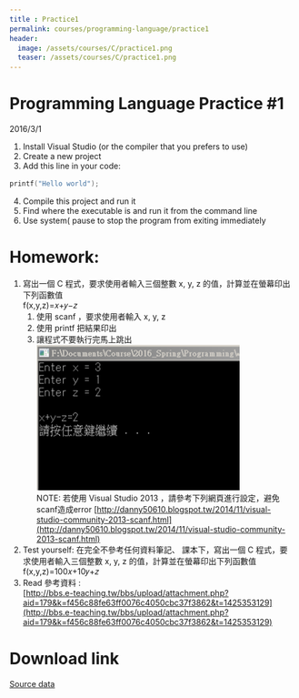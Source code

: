 ```yaml
---
title : Practice1
permalink: courses/programming-language/practice1
header:
  image: /assets/courses/C/practice1.png
  teaser: /assets/courses/C/practice1.png
---
```


Programming Language Practice #1
===
2016/3/1

1. Install Visual Studio (or the compiler that you prefers to use)
2. Create a new project
3. Add this line in your code:
```C
printf("Hello world");
```
4. Compile this project and run it
5. Find where the executable is and run it from the command line
6. Use system( pause to stop the program from exiting immediately

Homework:
===
1. 寫出一個 C 程式，要求使用者輸入三個整數 x, y, z 的值，計算並在螢幕印出
下列函數值<br>
f(x,y,z)=𝑥+𝑦−𝑧
	1. 使用 scanf ，要求使用者輸入 x, y, z
	2. 使用 printf 把結果印出
	3. 讓程式不要執行完馬上跳出
![Sample](/assets/courses/C/practice1_sample.png) <br>
NOTE:
若使用 Visual Studio 2013 ，請參考下列網頁進行設定，避免scanf造成error
[http://danny50610.blogspot.tw/2014/11/visual-studio-community-2013-scanf.html](http://danny50610.blogspot.tw/2014/11/visual-studio-community-2013-scanf.html)
2. Test yourself: 在完全不參考任何資料筆記、 課本下，寫出一個 C 程式，要
求使用者輸入三個整數 x, y, z 的值，計算並在螢幕印出下列函數值<br>
f(x,y,z)=100𝑥+10𝑦+𝑧
3. Read 參考資料 : <br>
[http://bbs.e-teaching.tw/bbs/upload/attachment.php?aid=179&k=f456c88fe63ff0076c4050cbc37f3862&t=1425353129](http://bbs.e-teaching.tw/bbs/upload/attachment.php?aid=179&k=f456c88fe63ff0076c4050cbc37f3862&t=1425353129)

Download link
===

[Source data](/assets/courses/C/Practice1.rar) <br>

